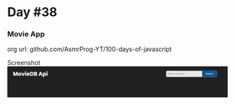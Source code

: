 # Day #38

### Movie App
org url: github.com/AsmrProg-YT/100-days-of-javascript

Screenshot
![sc](./screenshot.jpg)
